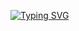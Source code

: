 [![Typing SVG](https://readme-typing-svg.demolab.com?font=IBM+Plex+Sans+Thai&size=30&pause=1000&random=false&width=435&lines=+%F0%9F%A5%B6+%E0%B8%88%E0%B8%B5%E0%B8%A3%E0%B8%A8%E0%B8%B1%E0%B8%81%E0%B8%94%E0%B8%B4%E0%B9%8C+%E0%B9%84%E0%B8%A1%E0%B9%88%E0%B9%84%E0%B8%AB%E0%B8%A5%E0%B9%81%E0%B8%A5%E0%B9%88%E0%B8%A7)](https://git.io/typing-svg)
<!--
**leokungYT/leokungYT** is a ✨ _special_ ✨ repository because its `README.md` (this file) appears on your GitHub profile.

Here are some ideas to get you started:

- 🔭 I’m currently working on ...
- 🌱 I’m currently learning ...
- 👯 I’m looking to collaborate on ...
- 🤔 I’m looking for help with ...
- 💬 Ask me about ...
- 📫 How to reach me: ...
- 😄 Pronouns: ...
- ⚡ Fun fact: ...
-->
